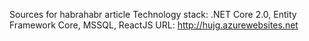 Sources for habrahabr article
Technology stack: .NET Core 2.0, Entity Framework Core, MSSQL, ReactJS
URL: http://hujg.azurewebsites.net
